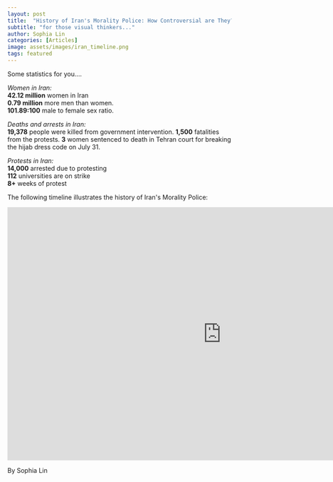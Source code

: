 ```yaml
---
layout: post
title:  "History of Iran's Morality Police: How Controversial are They?"
subtitle: "for those visual thinkers..."
author: Sophia Lin
categories: [Articles]
image: assets/images/iran_timeline.png
tags: featured
---
```


Some statistics for you…. 

_Women in Iran:_   
**42.12 million** women in Iran    
**0.79 million** more men than women.  
**101.89:100** male to female sex ratio. 
  
  
_Deaths and arrests in Iran:_  
**19,378** people were killed from government intervention. 
**1,500** fatalities from the protests. 
**3** women sentenced to death in Tehran court for breaking the hijab dress code on July 31. 
  
    
_Protests in Iran:_  
**14,000** arrested due to protesting  
**112** universities are on strike  
**8+** weeks of protest 
    
The following timeline illustrates the history of Iran's Morality Police: 
  
<iframe src="https://docs.google.com/presentation/d/e/2PACX-1vTEv-tg-JT7zC_7waxvL0sO9TeqHcFSK5xNngXvZ3hCrg8t2BziNOY4aYye4aY3f-lSME63zcCS-7Wz/embed?start=false&loop=false&delayms=5000" frameborder="0" width="960" height="569" allowfullscreen="true" mozallowfullscreen="true" webkitallowfullscreen="true"></iframe>  
    
     
By Sophia Lin
